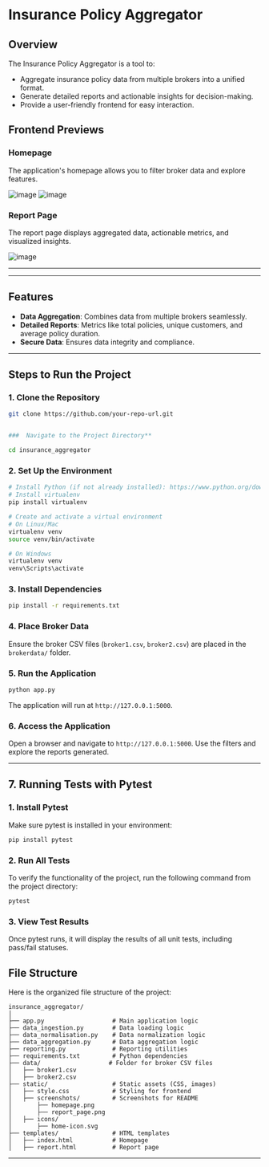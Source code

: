 # Insurance Policy Aggregator

## Overview
The Insurance Policy Aggregator is a tool to:
- Aggregate insurance policy data from multiple brokers into a unified format.
- Generate detailed reports and actionable insights for decision-making.
- Provide a user-friendly frontend for easy interaction.

  
## Frontend Previews

### Homepage
The application's homepage allows you to filter broker data and explore features.


![image](https://github.com/user-attachments/assets/a12dc47a-d09a-42af-99a5-843ec3146cb1)
![image](https://github.com/user-attachments/assets/8b53bb58-d83a-4c3c-a191-4a2585b9997e)

### Report Page
The report page displays aggregated data, actionable metrics, and visualized insights.


![image](https://github.com/user-attachments/assets/baa42cc4-547f-4892-9e5c-4a1e86cdd988)

---
---

## Features
- **Data Aggregation**: Combines data from multiple brokers seamlessly.
- **Detailed Reports**: Metrics like total policies, unique customers, and average policy duration.
- **Secure Data**: Ensures data integrity and compliance.

---

## Steps to Run the Project

### 1. **Clone the Repository**
```bash
git clone https://github.com/your-repo-url.git


###  Navigate to the Project Directory**

cd insurance_aggregator
```

### 2. **Set Up the Environment**
```bash
# Install Python (if not already installed): https://www.python.org/downloads
# Install virtualenv
pip install virtualenv

# Create and activate a virtual environment
# On Linux/Mac
virtualenv venv
source venv/bin/activate

# On Windows
virtualenv venv
venv\Scripts\activate
```

### 3. **Install Dependencies**
```bash
pip install -r requirements.txt
```

### 4. **Place Broker Data**
Ensure the broker CSV files (`broker1.csv`, `broker2.csv`) are placed in the `brokerdata/` folder.

### 5. **Run the Application**
```bash
python app.py
```
The application will run at `http://127.0.0.1:5000`.

### 6. **Access the Application**
Open a browser and navigate to `http://127.0.0.1:5000`. Use the filters and explore the reports generated.

---
## 7. Running Tests with Pytest

### 1. Install Pytest
Make sure pytest is installed in your environment:
```bash
pip install pytest
```

### 2. Run All Tests
To verify the functionality of the project, run the following command from the project directory:
```bash
pytest
```

### 3. View Test Results
Once pytest runs, it will display the results of all unit tests, including pass/fail statuses.

## File Structure
Here is the organized file structure of the project:

```
insurance_aggregator/
│
├── app.py                   # Main application logic
├── data_ingestion.py        # Data loading logic
├── data_normalisation.py    # Data normalization logic
├── data_aggregation.py      # Data aggregation logic
├── reporting.py             # Reporting utilities
├── requirements.txt         # Python dependencies
├── data/                   # Folder for broker CSV files
│   ├── broker1.csv
│   ├── broker2.csv
├── static/                  # Static assets (CSS, images)
│   ├── style.css            # Styling for frontend
│   ├── screenshots/         # Screenshots for README
│       ├── homepage.png
│       ├── report_page.png
│   ├── icons/
│       ├── home-icon.svg
├── templates/               # HTML templates
│   ├── index.html           # Homepage
│   ├── report.html          # Report page
```

---





